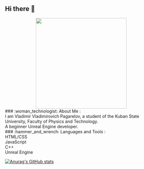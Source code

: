 ## Hi there 👋

<div id="header" align="center">
  <img src="https://media4.giphy.com/media/v1.Y2lkPTc5MGI3NjExdXJvOW04anRtcXNseGp4emJ4ZnFrZnQ1cG5vdWdtd2FwNHh6bzhkYiZlcD12MV9pbnRlcm5hbF9naWZfYnlfaWQmY3Q9Zw/WrIkv5GRcz4utwR3DP/giphy.gif" width="300"/>
</div>
<div>
  ### :woman_technologist: About Me :
  </br>
  I am Vladimir Vladimirovich Pagarelov, a student of the Kuban State University, Faculty of Physics and Technology.
  </br>
  A beginner Unreal Engine developer. 
  </br>
  ### :hammer_and_wrench: Languages and Tools :
  </br>
  HTML/CSS
  </br>
  JavaScript
  </br>
  C++
  </br>
  Unreal Engine
</div>

[![Anurag's GitHub stats](https://github-readme-stats.vercel.app/api?username=anuraghazra)](https://github.com/anuraghazra/github-readme-stats)
